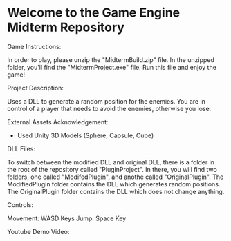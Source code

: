 # Welcome to the Game Engine Midterm Repository

Game Instructions:

In order to play, please unzip the "MidtermBuild.zip" file. In the unzipped folder, you'll find the "MidtermProject.exe" file. Run this file and enjoy the game!

 
Project Description: 

Uses a DLL to generate a random position for the enemies. You are in control of a player that needs to avoid the enemies, otherwise you lose.

External Assets Acknowledgement:

- Used Unity 3D Models (Sphere, Capsule, Cube)

DLL Files:

To switch between the modified DLL and original DLL, there is a folder in the root of the repository called "PluginProject". In there, you will find two folders, one called
"ModifedPlugin", and anothe called "OriginalPlugin". The ModifiedPlugin folder contains the DLL which generates random positions. The OriginalPlugin folder contains the DLL
which does not change anything.

Controls: 

Movement: WASD Keys
Jump: Space Key

Youtube Demo Video:
